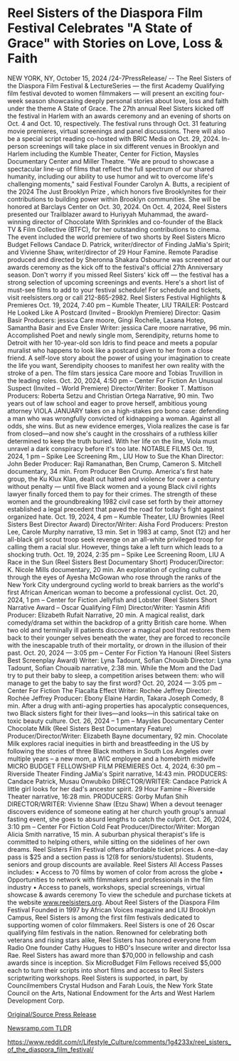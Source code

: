 # Reel Sisters of the Diaspora Film Festival Celebrates "A State of Grace" with Stories on Love, Loss & Faith

NEW YORK, NY, October 15, 2024 /24-7PressRelease/ -- The Reel Sisters of the Diaspora Film Festival & LectureSeries — the first Academy Qualifying film festival devoted to women filmmakers — will present an exciting four-week season showcasing deeply personal stories about love, loss and faith under the theme A State of Grace.   The 27th annual Reel Sisters kicked off the festival in Harlem with an awards ceremony and an evening of shorts on Oct. 4 and Oct. 10, respectively. The festival runs through Oct. 31 featuring movie premieres, virtual screenings and panel discussions. There will also be a special script reading co-hosted with BRIC Media on Oct. 29, 2024. In-person screenings will take place in six different venues in Brooklyn and Harlem including the Kumble Theater, Center for Fiction, Maysles Documentary Center and Miller Theatre.   "We are proud to showcase a spectacular line-up of films that reflect the full spectrum of our shared humanity, including our ability to use humor and wit to overcome life's challenging moments," said Festival Founder Carolyn A. Butts, a recipient of the 2024 The Just Brooklyn Prize , which honors five Brooklynites for their contributions to building power within Brooklyn communities. She will be honored at Barclays Center on Oct. 30, 2024.  On Oct. 4, 2024, Reel Sisters presented our Trailblazer award to Huriyyah Muhammad, the award-winning director of Chocolate With Sprinkles and co-founder of the Black TV & Film Collective (BTFC), for her outstanding contributions to cinema. The event included the world premiere of two shorts by Reel Sisters Micro Budget Fellows Candace D. Patrick, writer/director of Finding JaMia's Spirit; and Vivienne Shaw, writer/director of 29 Hour Famine. Remote Paradise produced and directed by Sheronna Shakara Osbourne was screened at our awards ceremony as the kick off to the festival's official 27th Anniversary season.  Don't worry if you missed Reel Sisters' kick off — the festival has a strong selection of upcoming screenings and events. Here's a short list of must-see films to add to your festival schedule!  For schedule and tickets, visit reelsisters.org or call 212-865-2982.   Reel Sisters Festival Highlights & Premieres  Oct. 19, 2024, 7:40 pm – Kumble Theater, LIU  TRAILER: Postcard  He Looked Like A Postcard (Invited – Brooklyn Premiere) Director: Qasim Basir Producers: jessica Care moore, Gingi Rochelle, Lasana Hotep, Samantha Basir and Eve Ensler Writer: jessica Care moore narrative, 96 min.  Accomplished Poet and newly single mom, Serendipity, returns home to Detroit with her 10-year-old son Idris to find peace and meets a popular muralist who happens to look like a postcard given to her from a close friend. A self-love story about the power of using your imagination to create the life you want, Serendipity chooses to manifest her own reality with the stroke of a pen. The film stars jessica Care moore and Tobias Truvillion in the leading roles.  Oct. 20, 2024, 4:50 pm – Center For Fiction  An Unusual Suspect (Invited – World Premiere) Director/Writer: Booker T. Mattison Producers: Roberta Setzu and Christian Ortega Narrative, 90 min.  Two years out of law school and eager to prove herself, ambitious young attorney VIOLA JANUARY takes on a high-stakes pro bono case: defending a man who was wrongfully convicted of kidnapping a woman. Against all odds, she wins. But as new evidence emerges, Viola realizes the case is far from closed—and now she's caught in the crosshairs of a ruthless killer determined to keep the truth buried. With her life on the line, Viola must unravel a dark conspiracy before it's too late.  NOTABLE FILMS  Oct. 19, 2024, 1 pm – Spike Lee Screening Rm., LIU  How to Sue the Khan Director: John Beder Producer: Raji Ramanathan, Ben Crump, Cameron S. Mitchell documentary, 34 min. From Producer Ben Crump. America's first hate group, the Ku Klux Klan, dealt out hatred and violence for over a century without penalty — until five Black women and a young Black civil rights lawyer finally forced them to pay for their crimes. The strength of these women and the groundbreaking 1982 civil case set forth by their attorney established a legal precedent that paved the road for today's fight against organized hate.  Oct. 19, 2024, 4 pm – Kumble Theater, LIU  Brownies (Reel Sisters Best Director Award) Director/Writer: Aisha Ford Producers: Preston Lee, Carole Murphy narrative, 13 min.  Set in 1983 at camp, Snot (12) and her all-black girl scout troop seek revenge on an all-white privileged troop for calling them a racial slur. However, things take a left turn which leads to a shocking truth.  Oct. 19, 2024, 2:35 pm – Spike Lee Screening Room, LIU  A Race in the Sun (Reel Sisters Best Documentary Short) Producer/Director: K. Nicole Mills documentary, 20 min.  An exploration of cycling culture through the eyes of Ayesha McGowan who rose through the ranks of the New York City underground cycling world to break barriers as the world's first African American woman to become a professional cyclist.  Oct. 20, 2024, 1 pm – Center for Fiction  Jellyfish and Lobster (Reel Sisters Short Narrative Award – Oscar Qualifying Film) Director/Writer: Yasmin Afifi Producer: Elizabeth Rufait Narrative, 20 min. A magical realist, dark comedy/drama set within the backdrop of a gritty British care home. When two old and terminally ill patients discover a magical pool that restores them back to their younger selves beneath the water, they are forced to reconcile with the inescapable truth of their mortality, or drown in the illusion of their past.  Oct. 20, 2024 — 3:05 pm – Center For Fiction  Ya Hanouni (Reel Sisters Best Screenplay Award) Writer: Lyna Tadount, Sofian Chouaib Director: Lyna Tadount, Sofian Chouaib narrative, 2:38 min. While the Mom and the Dad try to put their baby to sleep, a competition arises between them: who will manage to get the baby to say the first word?  Oct. 20, 2024 — 3:05 pm – Center For Fiction  The Flacalta Effect Writer: Rochée Jeffrey Director: Rochée Jeffrey Producer: Ebony Elaine Hardin, Takara Joseph Comedy, 8 min. After a drug with anti-aging properties has apocalyptic consequences, two Black sisters fight for their lives—and looks—in this satirical take on toxic beauty culture.  Oct. 26, 2024 – 1 pm – Maysles Documentary Center  Chocolate Milk (Reel Sisters Best Documentary Feature) Producer/Director/Writer: Elizabeth Bayne documentary, 92 min. Chocolate Milk explores racial inequities in birth and breastfeeding in the US by following the stories of three Black mothers in South Los Angeles over multiple years – a new mom, a WIC employee and a homebirth midwife  MICRO BUDGET FELLOWSHIP FILM PREMIERES  Oct. 4, 2024, 6:30 pm – Riverside Theater  Finding JaMia's Spirit narrative, 14:43 min. PRODUCERS: Candace Patrick, Musau Onwubiko	 DIRECTOR/WRITER: Candace Patrick A little girl looks for her dad's ancestor spirit.  29 Hour Famine – Riverside Theater narrative, 16:28 min. PRODUCERS: Gorby Mufan Shih	  DIRECTOR/WRITER: Vivienne Shaw (Etzu Shaw) When a devout teenager discovers evidence of someone eating at her church youth group's annual fasting event, she goes to absurd lengths to catch the culprit.  Oct. 26, 2024, 3:10 pm – Center For Fiction  Cold Feat Producer/Director/Writer: Morgan Alicia Smith narrative, 15 min. A suburban physical therapist's life is committed to helping others, while sitting on the sidelines of her own dreams. Reel Sisters Film Festival offers affordable ticket prices. A one-day pass is $25 and a section pass is $12 ($8 for seniors/students). Students, seniors and group discounts are available.   Reel Sisters All Access Passes includes: • Access to 70 films by women of color from across the globe • Opportunities to network with filmmakers and professionals in the film industry • Access to panels, workshops, special screenings, virtual showcase & awards ceremony  To view the schedule and purchase tickets at the website www.reelsisters.org.  About Reel Sisters of the Diaspora Film Festival  Founded in 1997 by African Voices magazine and LIU Brooklyn Campus, Reel Sisters is among the first film festivals dedicated to supporting women of color filmmakers. Reel Sisters is one of 26 Oscar qualifying film festivals in the nation. Renowned for celebrating both veterans and rising stars alike, Reel Sisters has honored everyone from Radio One founder Cathy Hugues to HBO's Insecure writer and director Issa Rae. Reel Sisters has award more than $70,000 in fellowship and cash awards since is inception. Six MicroBudget Film Fellows received $5,000 each to turn their scripts into short films and access to Reel Sisters scriptwriting workshops.  Reel Sisters is supported, in part, by Councilmembers Crystal Hudson and Farah Louis, the New York State Council on the Arts, National Endowment for the Arts and West Harlem Development Corp. 

[Original/Source Press Release](https://www.24-7pressrelease.com/press-release/515243/reel-sisters-of-the-diaspora-film-festival-celebrates-a-state-of-grace-with-stories-on-love-loss-faith)
                    

[Newsramp.com TLDR](None) 

https://www.reddit.com/r/Lifestyle_Culture/comments/1g4233x/reel_sisters_of_the_diaspora_film_festival/